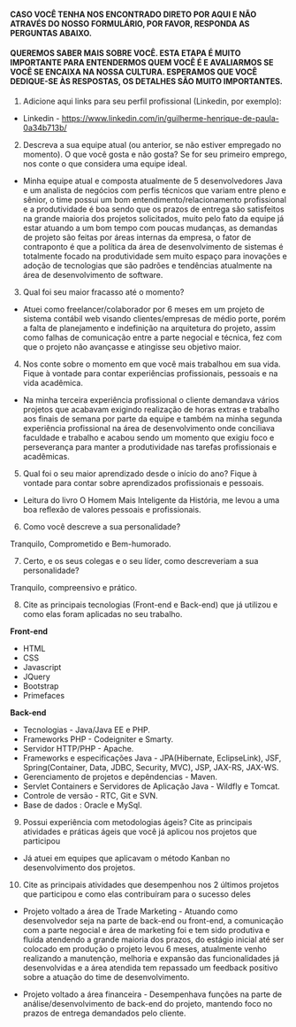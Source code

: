 
#### CASO VOCÊ TENHA NOS ENCONTRADO DIRETO POR AQUI E NÃO ATRAVÉS DO NOSSO FORMULÁRIO, POR FAVOR, RESPONDA AS PERGUNTAS ABAIXO.

#### QUEREMOS SABER MAIS SOBRE VOCÊ. ESTA ETAPA É MUITO IMPORTANTE PARA ENTENDERMOS QUEM VOCÊ É E AVALIARMOS SE VOCÊ SE ENCAIXA NA NOSSA CULTURA. ESPERAMOS QUE VOCÊ DEDIQUE-SE ÀS RESPOSTAS, OS DETALHES SÃO MUITO IMPORTANTES. 

1) Adicione aqui links para seu perfil profissional (Linkedin, por exemplo):

* Linkedin - https://www.linkedin.com/in/guilherme-henrique-de-paula-0a34b713b/

2) Descreva a sua equipe atual (ou anterior, se não estiver empregado no momento). O que você gosta e não gosta? Se for seu primeiro emprego, nos conte o que considera uma equipe ideal.

* Minha equipe atual e composta atualmente de 5 desenvolvedores Java e um analista de negócios com perfis técnicos que variam entre pleno e sênior, o time possui um bom entendimento/relacionamento profissional e a produtividade é boa sendo que os prazos de entrega são satisfeitos na grande maioria dos projetos solicitados, muito pelo fato da equipe já estar atuando a um bom tempo com poucas mudanças, as demandas de projeto são feitas por áreas internas da empresa, o fator de contraponto é que a política da área de desenvolvimento de sistemas é totalmente focado na produtividade sem muito espaço para inovações e adoção de tecnologias que são padrões e tendências atualmente na área de desenvolvimento de software.

3) Qual foi seu maior fracasso até o momento?

* Atuei como freelancer/colaborador por 6 meses em um projeto de sistema contábil web visando clientes/empresas de médio porte, porém a falta de planejamento e indefinição na arquitetura do projeto, assim como falhas de comunicação entre a parte negocial e técnica, fez com que o projeto não avançasse e atingisse seu objetivo maior.

4) Nos conte sobre o momento em que você mais trabalhou em sua vida. Fique à vontade para contar experiências profissionais, pessoais e na vida acadêmica.

* Na minha terceira experiência profissional o cliente demandava vários projetos que acabavam exigindo realização de horas extras e trabalho aos finais de semana por parte da equipe e também na minha segunda experiência profissional na área de desenvolvimento onde conciliava faculdade e trabalho e acabou sendo um momento que exigiu foco e perseverança para manter a produtividade nas tarefas profissionais e acadêmicas.

5) Qual foi o seu maior aprendizado desde o início do ano? Fique à vontade para contar sobre aprendizados profissionais e pessoais.

* Leitura do livro O Homem Mais Inteligente da História, me levou a uma boa reflexão de valores pessoais e profissionais.

6) Como você descreve a sua personalidade?

Tranquilo, Comprometido e Bem-humorado.

7) Certo, e os seus colegas e o seu líder, como descreveriam a sua personalidade?

Tranquilo, compreensivo e prático.

8) Cite as principais tecnologias (Front-end e Back-end) que já utilizou e como elas foram aplicadas no seu trabalho.

**Front-end** 
* HTML
* CSS
* Javascript
* JQuery
* Bootstrap
* Primefaces


**Back-end** 

* Tecnologias - Java/Java EE e PHP.
* Frameworks PHP - Codeigniter e Smarty.
* Servidor HTTP/PHP - Apache.
* Frameworks e especificações Java - JPA(Hibernate, EclipseLink), JSF, Spring(Container, Data, JDBC, Security, MVC), JSP, JAX-RS, JAX-WS.
* Gerenciamento de projetos e depêndencias - Maven.
* Servlet Containers e Servidores de Aplicação Java - Wildfly e Tomcat.
* Controle de versão - RTC, Git e SVN.
* Base de dados : Oracle e MySql. 

9) Possui experiência com metodologias ágeis? Cite as principais atividades e práticas ágeis que você já aplicou nos projetos que participou

* Já atuei em equipes que aplicavam o método Kanban no desenvolvimento dos projetos.


10) Cite as principais atividades que desempenhou nos 2 últimos projetos que participou e como elas contribuíram para o sucesso deles

* Projeto voltado a área de Trade Marketing - Atuando como desenvolvedor seja na parte de back-end ou front-end, a comunicação com a parte negocial e área de marketing foi e tem sido produtiva e fluída
atendendo a grande maioria dos prazos, do estágio inicial até ser colocado em produção o projeto levou 6 meses, atualmente venho realizando a manutenção, melhoria e expansão das funcionalidades já desenvolvidas e a área atendida tem repassado um feedback positivo sobre a atuação do time de desenvolvimento.

* Projeto voltado a área financeira - Desempenhava funções na parte de análise/desenvolvimento de back-end do projeto, mantendo foco no prazos de entrega demandados pelo cliente.
